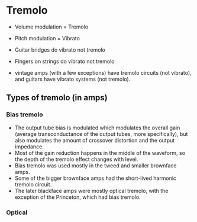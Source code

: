 # Tremolo

-   Volume modulation = Tremolo
-   Pitch modulation = Vibrato
-   Guitar bridges do vibrato not tremolo
-   Fingers on strings do vibrato not tremolo

-   vintage amps (with a few exceptions) have tremolo circuits (not vibrato), and guitars have
    vibrato systems (not tremolo).

## Types of tremolo (in amps)

### Bias tremolo

-   The output tube bias is modulated which modulates the overall gain (average transconductance of
    the output tubes, more specifically), but also modulates the amount of crossover distortion and
    the output impedance.
-   Most of the gain reduction happens in the middle of the waveform, so the depth of the tremolo
    effect changes with level.
-   Bias tremolo was used mostly in the tweed and smaller brownface amps.
-   Some of the bigger brownface amps had the short-lived harmonic tremolo circuit.
-   The later blackface amps were mostly optical tremolo, with the exception of the Princeton, which
    had bias tremolo.

### Optical
